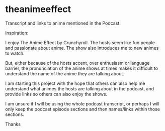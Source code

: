 # theanimeeffect
Transcript and links to anime mentioned in the Podcast.

Inspiration:

I enjoy The Anime Effect by Crunchyroll. The hosts seem like fun people and passionate about anime. The show also introduces me to new animes to watch. 

But, either because of the hosts accent, over enthusiasm or language barrier, the pronunciation of the anime shows at times makes it difficult to understand the name of the anime they are talking about. 

I am starting this project with the hope that others can also help me understand what animes the hosts are talking about in the podcast, and provide links so others can also enjoy the shows.

I am unsure if I will be using the whole podcast transcript, or perhaps I will only keep the podcast episode sections and then names/links within those sections.

Thanks
